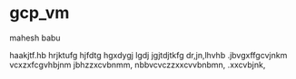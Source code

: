 # gcp_vm


mahesh babu

haakjtf.hb
hrjktufg
hjfdtg
hgxdygj
lgdj
jgjtdjtkfg
dr,jn,lhvhb
.jbvgxffgcvjnkm
vcxzxfcgvhbjnm
jbhzzxcvbnmm,
nbbvcvczzxxcvvbnbmn,
.xxcvbjnk,
